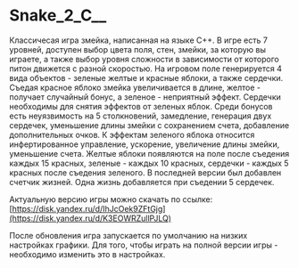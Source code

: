 # Snake_2_C__
Классичесая игра змейка, написанная на языке C++.
В игре есть 7 уровней, доступен выбор цвета поля, стен, змейки, за которую вы играете, а также 
выбор уровня сложности в зависимости от которого питон движется с разной скоростью. 
На игровом поле генерируется 4 вида объектов - зеленые желтые и красные яблоки, а также сердечки.
Съедая красное яблоко змейка увеличивается в длине, желтое - получает случайный бонус, а зеленое - неприятный эффект.
Сердечки необходимы для снятия эффектов от зеленых яблок. 
Среди бонусов есть неуязвимость на 5 столкновений, замедление, генерация двух сердечек, уменьшение длины змейки с сохранением счета, добавление дополнительных очков.
К эффектам зеленого яблока относится инфертированное управление, ускорение, увеличение длины змейки, уменьшение счета.
Желтые яблоки появляются на поле после съедения каждых 15 красных, зеленые - каждых 10 красных, сердечки - каждых 5 красных после съедения зеленого.
В последней версии был добавлен счетчик жизней. Одна жизнь добавляется при съедении 5 сердечек.

Актуальную версию игры можно скачать по ссылке: [https://disk.yandex.ru/d/IhJcOek9ZFtGjg](https://disk.yandex.ru/d/K3EOWRZullPJLQ)

После обновления игра запускается по умолчанию на низких настройках графики. Для того, чтобы играть на полной версии игры - необходимо изменить это в настройках.
